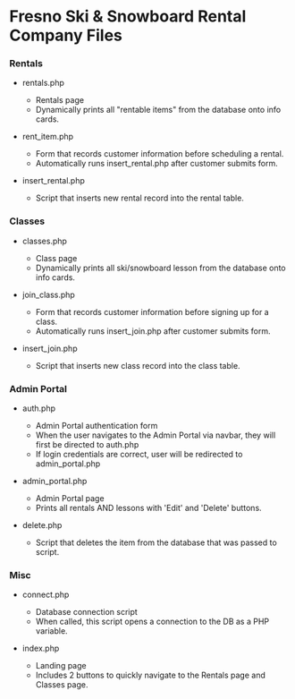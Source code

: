 # Fresno Ski & Snowboard Rental Company Files

### Rentals

- rentals.php
  - Rentals page
  - Dynamically prints all "rentable items" from the database onto info cards.

- rent_item.php
  - Form that records customer information before scheduling a rental.
  - Automatically runs insert_rental.php after customer submits form.

- insert_rental.php
  - Script that inserts new rental record into the rental table.

### Classes

- classes.php
  - Class page
  - Dynamically prints all ski/snowboard lesson from the database onto info cards.

- join_class.php
  - Form that records customer information before signing up for a class.
  - Automatically runs insert_join.php after customer submits form.

- insert_join.php
  - Script that inserts new class record into the class table.

### Admin Portal

- auth.php
  - Admin Portal authentication form
  - When the user navigates to the Admin Portal via navbar, they will first be directed to auth.php
  - If login credentials are correct, user will be redirected to admin_portal.php

- admin_portal.php
  - Admin Portal page
  - Prints all rentals AND lessons with 'Edit' and 'Delete' buttons.

- delete.php
  - Script that deletes the item from the database that was passed to script.

### Misc

- connect.php
  - Database connection script
  - When called, this script opens a connection to the DB as a PHP variable.

- index.php
  - Landing page
  - Includes 2 buttons to quickly navigate to the Rentals page and Classes page.

